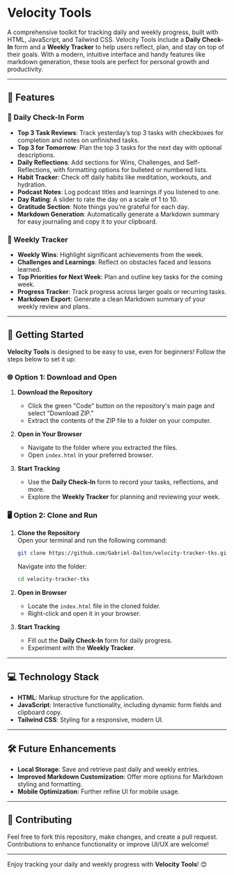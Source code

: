 # Velocity Tools

A comprehensive toolkit for tracking daily and weekly progress, built with HTML, JavaScript, and Tailwind CSS. Velocity Tools include a **Daily Check-In** form and a **Weekly Tracker** to help users reflect, plan, and stay on top of their goals. With a modern, intuitive interface and handy features like markdown generation, these tools are perfect for personal growth and productivity.

---

## 🌟 Features

### 📝 Daily Check-In Form
- **Top 3 Task Reviews**: Track yesterday’s top 3 tasks with checkboxes for completion and notes on unfinished tasks.
- **Top 3 for Tomorrow**: Plan the top 3 tasks for the next day with optional descriptions.
- **Daily Reflections**: Add sections for Wins, Challenges, and Self-Reflections, with formatting options for bulleted or numbered lists.
- **Habit Tracker**: Check off daily habits like meditation, workouts, and hydration.
- **Podcast Notes**: Log podcast titles and learnings if you listened to one.
- **Day Rating**: A slider to rate the day on a scale of 1 to 10.
- **Gratitude Section**: Note things you’re grateful for each day.
- **Markdown Generation**: Automatically generate a Markdown summary for easy journaling and copy it to your clipboard.

### 📅 Weekly Tracker
- **Weekly Wins**: Highlight significant achievements from the week.
- **Challenges and Learnings**: Reflect on obstacles faced and lessons learned.
- **Top Priorities for Next Week**: Plan and outline key tasks for the coming week.
- **Progress Tracker**: Track progress across larger goals or recurring tasks.
- **Markdown Export**: Generate a clean Markdown summary of your weekly review and plans.

---

## 🚀 Getting Started

**Velocity Tools** is designed to be easy to use, even for beginners! Follow the steps below to set it up:

### 🌐 Option 1: Download and Open

1. **Download the Repository**  
   - Click the green "Code" button on the repository's main page and select "Download ZIP."
   - Extract the contents of the ZIP file to a folder on your computer.

2. **Open in Your Browser**  
   - Navigate to the folder where you extracted the files.
   - Open `index.html` in your preferred browser.

3. **Start Tracking**  
   - Use the **Daily Check-In** form to record your tasks, reflections, and more.
   - Explore the **Weekly Tracker** for planning and reviewing your week.

### 🖥️ Option 2: Clone and Run

1. **Clone the Repository**  
   Open your terminal and run the following command:  
   ```bash
   git clone https://github.com/Gabriel-Dalton/velocity-tracker-tks.git
   ```
   Navigate into the folder:  
   ```bash
   cd velocity-tracker-tks
   ```

2. **Open in Browser**  
   - Locate the `index.html` file in the cloned folder.
   - Right-click and open it in your browser.

3. **Start Tracking**  
   - Fill out the **Daily Check-In** form for daily progress.
   - Experiment with the **Weekly Tracker**.

---

## 💻 Technology Stack
- **HTML**: Markup structure for the application.
- **JavaScript**: Interactive functionality, including dynamic form fields and clipboard copy.
- **Tailwind CSS**: Styling for a responsive, modern UI.

---

## 🛠️ Future Enhancements
- **Local Storage**: Save and retrieve past daily and weekly entries.
- **Improved Markdown Customization**: Offer more options for Markdown styling and formatting.
- **Mobile Optimization**: Further refine UI for mobile usage.

---

## 👏 Contributing
Feel free to fork this repository, make changes, and create a pull request. Contributions to enhance functionality or improve UI/UX are welcome!

---

Enjoy tracking your daily and weekly progress with **Velocity Tools**! 😊
